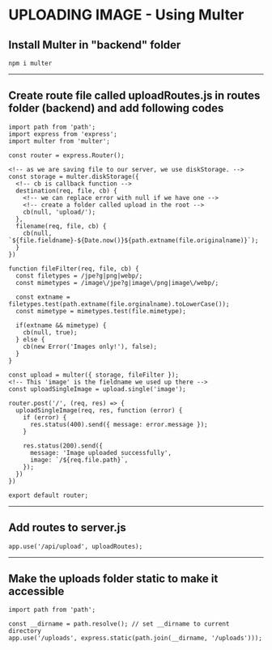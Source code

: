 # UPLOADING IMAGE - Using Multer

## Install Multer in "backend" folder
`npm i multer`

---

## Create route file called uploadRoutes.js in routes folder (backend) and add following codes
```
import path from 'path';
import express from 'express';
import multer from 'multer';

const router = express.Router();

<!-- as we are saving file to our server, we use diskStorage. -->
const storage = multer.diskStorage({
  <!-- cb is callback function -->
  destination(req, file, cb) {
    <!-- we can replace error with null if we have one -->
    <!-- create a folder called upload in the root -->
    cb(null, 'upload/');
  },
  filename(req, file, cb) {
    cb(null, `${file.fieldname}-${Date.now()}${path.extname(file.originalname)}`);
  }
})

function fileFilter(req, file, cb) {
  const filetypes = /jpe?g|png|webp/;
  const mimetypes = /image\/jpe?g|image\/png|image\/webp/;

  const extname = filetypes.test(path.extname(file.orginalname).toLowerCase());
  const mimetype = mimetypes.test(file.mimetype);

  if(extname && mimetype) {
    cb(null, true);
  } else {
    cb(new Error('Images only!'), false);
  }
}

const upload = multer({ storage, fileFilter });
<!-- This 'image' is the fieldname we used up there -->
const uploadSingleImage = upload.single('image');

router.post('/', (req, res) => {
  uploadSingleImage(req, res, function (error) {
    if (error) {
      res.status(400).send({ message: error.message });
    }

    res.status(200).send({
      message: 'Image uploaded successfully',
      image: `/${req.file.path}`,
    });
  }) 
})

export default router;
```

---

## Add routes to server.js
```
app.use('/api/upload', uploadRoutes);
```

---

## Make the uploads folder static to make it accessible
```
import path from 'path';

const __dirname = path.resolve(); // set __dirname to current directory
app.use('/uploads', express.static(path.join(__dirname, '/uploads')));
```